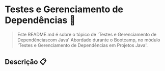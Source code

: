 # Testes e Gerenciamento de Dependências 🧪

> Este README.md é sobre o tópico de 'Testes e Gerenciamento de Dependênciascom Java' Abordado durante o Bootcamp, no módulo 'Testes e Gerenciamento de Dependências em Projetos Java'.

## Descrição 📋
